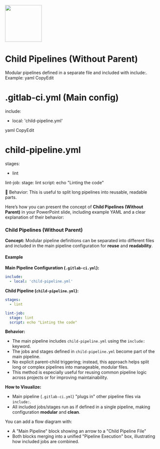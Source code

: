 <img src="https://r2cdn.perplexity.ai/pplx-full-logo-primary-dark%402x.png" class="logo" width="120"/>

# Child Pipelines (Without Parent)

Modular pipelines defined in a separate file and included with include:.
Example:
yaml
CopyEdit

# .gitlab-ci.yml (Main config)

include:

- local: 'child-pipeline.yml'

yaml
CopyEdit

# child-pipeline.yml

stages:

- lint

lint-job:
stage: lint
script: echo "Linting the code"

🔹 Behavior:
This is useful to split long pipelines into reusable, readable parts.

Here’s how you can present the concept of **Child Pipelines (Without Parent)** in your PowerPoint slide, including example YAML and a clear explanation of their behavior:

### Child Pipelines (Without Parent)

**Concept:**
Modular pipeline definitions can be separated into different files and included in the main pipeline configuration for **reuse** and **readability**.

#### Example

**Main Pipeline Configuration (`.gitlab-ci.yml`):**

```yaml
include:
  - local: 'child-pipeline.yml'
```

**Child Pipeline (`child-pipeline.yml`):**

```yaml
stages:
  - lint

lint-job:
  stage: lint
  script: echo "Linting the code"
```

**Behavior:**

- The main pipeline includes `child-pipeline.yml` using the `include:` keyword.
- The jobs and stages defined in `child-pipeline.yml` become part of the main pipeline.
- No explicit parent-child triggering; instead, this approach helps split long or complex pipelines into manageable, modular files.
- This method is especially useful for reusing common pipeline logic across projects or for improving maintainability.

**How to Visualize:**

- Main pipeline (`.gitlab-ci.yml`) "plugs in" other pipeline files via `include:`.
- All included jobs/stages run as if defined in a single pipeline, making configuration **modular** and **clean**.

You can add a flow diagram with:

- A "Main Pipeline" block showing an arrow to a "Child Pipeline File"
- Both blocks merging into a unified "Pipeline Execution" box, illustrating how included jobs are combined.

